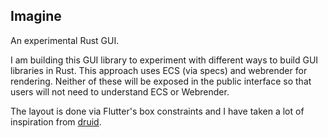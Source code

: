 ## Imagine

An experimental Rust GUI.

I am building this GUI library to experiment with different ways to build GUI libraries in Rust.
This approach uses ECS (via specs) and webrender for rendering. Neither of these will be exposed in
the public interface so that users will not need to understand ECS or Webrender.

The layout is done via Flutter's box constraints and I have taken a lot of inspiration from
[druid](https://github.com/xi-editor/druid).
